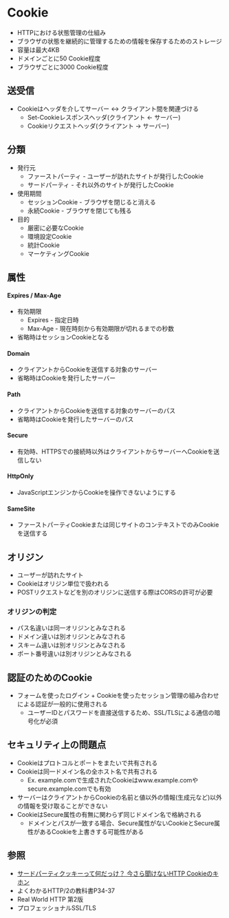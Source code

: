 # Cookie
- HTTPにおける状態管理の仕組み
- ブラウザの状態を継続的に管理するための情報を保存するためのストレージ
- 容量は最大4KB
- ドメインごとに50 Cookie程度
- ブラウザごとに3000 Cookie程度

## 送受信
- Cookieはヘッダを介してサーバー <-> クライアント間を関連づける
  - Set-Cookieレスポンスヘッダ(クライアント <- サーバー)
  - Cookieリクエストヘッダ(クライアント -> サーバー)

## 分類
- 発行元
  - ファーストパーティ - ユーザーが訪れたサイトが発行したCookie
  - サードパーティ - それ以外のサイトが発行したCookie
- 使用期間
  - セッションCookie - ブラウザを閉じると消える
  - 永続Cookie - ブラウザを閉じても残る
- 目的
  - 厳密に必要なCookie
  - 環境設定Cookie
  - 統計Cookie
  - マーケティングCookie

## 属性
#### Expires / Max-Age
- 有効期限
  - Expires - 指定日時
  - Max-Age - 現在時刻から有効期限が切れるまでの秒数
- 省略時はセッションCookieとなる

#### Domain
- クライアントからCookieを送信する対象のサーバー
- 省略時はCookieを発行したサーバー

#### Path
- クライアントからCookieを送信する対象のサーバーのパス
- 省略時はCookieを発行したサーバーのパス

#### Secure
- 有効時、HTTPSでの接続時以外はクライアントからサーバーへCookieを送信しない

#### HttpOnly
- JavaScriptエンジンからCookieを操作できないようにする

#### SameSite
- ファーストパーティCookieまたは同じサイトのコンテキストでのみCookieを送信する

## オリジン
- ユーザーが訪れたサイト
- Cookieはオリジン単位で扱われる
- POSTリクエストなどを別のオリジンに送信する際はCORSの許可が必要

### オリジンの判定
- パス名違いは同一オリジンとみなされる
- ドメイン違いは別オリジンとみなされる
- スキーム違いは別オリジンとみなされる
- ポート番号違いは別オリジンとみなされる

## 認証のためのCookie
- フォームを使ったログイン + Cookieを使ったセッション管理の組み合わせによる認証が一般的に使用される
  - ユーザーIDとパスワードを直接送信するため、SSL/TLSによる通信の暗号化が必須

## セキュリティ上の問題点
- Cookieはプロトコルとポートをまたいで共有される
- Cookieは同一ドメイン名の全ホスト名で共有される
  - Ex. example.comで生成されたCookieはwww.example.comやsecure.example.comでも有効
- サーバーはクライアントからCookieの名前と値以外の情報(生成元など)以外の情報を受け取ることができない
- CookieはSecure属性の有無に関わらず同じドメイン名で格納される
  - ドメインとパスが一致する場合、Secure属性がないCookieとSecure属性があるCookieを上書きする可能性がある

## 参照
- [サードパーティクッキーって何だっけ？ 今さら聞けないHTTP Cookieのキホン](https://webtan.impress.co.jp/e/2017/10/03/27016)
- よくわかるHTTP/2の教科書P34-37
- Real World HTTP 第2版
- プロフェッショナルSSL/TLS
